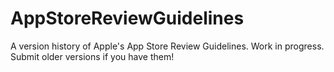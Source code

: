 AppStoreReviewGuidelines
========================

A version history of Apple's App Store Review Guidelines. Work in progress. Submit older versions if you have them!
